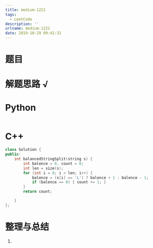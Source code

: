 ```yaml
---
title: medium-1221
tags:
  - LeetCode
description: ''
urlname: medium-1221
date: 2019-10-29 09:41:31
---
```


# 题目





# 解题思路 √



# Python

```python

```

# C++

```cpp
class Solution {
public:
	int balancedStringSplit(string s) {
		int balence = 0, count = 0;
		int len = size(s);
		for (int i = 0; i < len; i++) {
			balence = (s[i] == 'L') ? balence + 1 : balence - 1;
			if (balence == 0) { count += 1; }
		}
		return count;

	}
};
```



# 整理与总结

1. 

